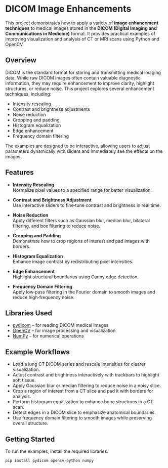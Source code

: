 # DICOM Image Enhancements

This project demonstrates how to apply a variety of **image enhancement techniques** to medical images stored in the **DICOM (Digital Imaging and Communications in Medicine)** format. It provides practical examples of improving visualization and analysis of CT or MRI scans using Python and OpenCV.

## Overview

DICOM is the standard format for storing and transmitting medical imaging data. While raw DICOM images often contain valuable diagnostic information, they may require enhancement to improve clarity, highlight structures, or reduce noise. This project explores several enhancement techniques, including:

- Intensity rescaling
- Contrast and brightness adjustments
- Noise reduction
- Cropping and padding
- Histogram equalization
- Edge enhancement
- Frequency domain filtering

The examples are designed to be interactive, allowing users to adjust parameters dynamically with sliders and immediately see the effects on the images.

## Features

- **Intensity Rescaling**  
  Normalize pixel values to a specified range for better visualization.

- **Contrast and Brightness Adjustment**  
  Use interactive sliders to fine‑tune contrast and brightness in real time.

- **Noise Reduction**  
  Apply different filters such as Gaussian blur, median blur, bilateral filtering, and box filtering to reduce noise.

- **Cropping and Padding**  
  Demonstrate how to crop regions of interest and pad images with borders.

- **Histogram Equalization**  
  Enhance image contrast by redistributing pixel intensities.

- **Edge Enhancement**  
  Highlight structural boundaries using Canny edge detection.

- **Frequency Domain Filtering**  
  Apply low‑pass filtering in the Fourier domain to smooth images and reduce high‑frequency noise.

## Libraries Used

- [pydicom](https://pydicom.github.io/) – for reading DICOM medical images  
- [OpenCV](https://opencv.org/) – for image processing and visualization  
- [NumPy](https://numpy.org/) – for numerical operations  

## Example Workflows

- Load a lung CT DICOM series and rescale intensities for clearer visualization.  
- Adjust contrast and brightness interactively with trackbars to highlight soft tissue.  
- Apply Gaussian blur or median filtering to reduce noise in a noisy slice.  
- Crop a region of interest from a CT slice and pad it with borders for analysis.  
- Perform histogram equalization to enhance bone structures in a CT scan.  
- Detect edges in a DICOM slice to emphasize anatomical boundaries.  
- Use frequency domain filtering to smooth images while preserving overall structure.

## Getting Started

To run the examples, install the required libraries:

```bash
pip install pydicom opencv-python numpy
